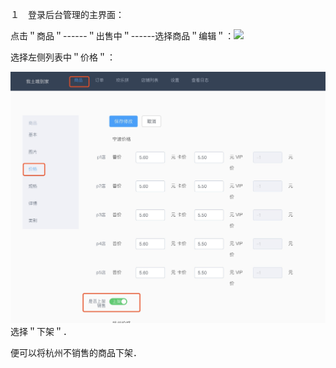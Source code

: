 １　登录后台管理的主界面：

点击＂商品＂------＂出售中＂------选择商品＂编辑＂：![](/assets/１1.jpg)

选择左侧列表中＂价格＂：

![](/assets/微信图片_20171220141840.jpg)选择＂下架＂．

便可以将杭州不销售的商品下架．

